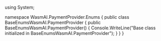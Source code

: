 using System;

namespace WasmAI.PaymentProvider.Enums
{
    public class BaseEnumsWasmAI.PaymentProvider
    {
        public BaseEnumsWasmAI.PaymentProvider()
        {
            Console.WriteLine("Base class initialized in BaseEnumsWasmAI.PaymentProvider");
        }
    }
}